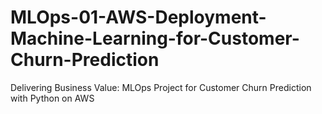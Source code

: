 # MLOps-01-AWS-Deployment-Machine-Learning-for-Customer-Churn-Prediction
Delivering Business Value: MLOps Project for Customer Churn Prediction with Python on AWS
